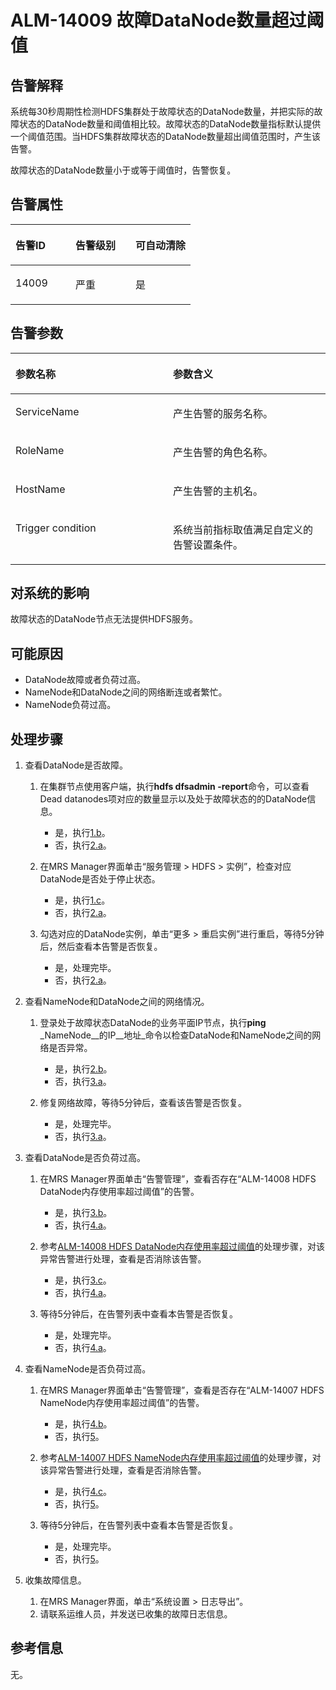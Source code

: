 # ALM-14009 故障DataNode数量超过阈值<a name="ZH-CN_TOPIC_0093195054"></a>

## 告警解释<a name="zh-cn_topic_0035998728_section4477025"></a>

系统每30秒周期性检测HDFS集群处于故障状态的DataNode数量，并把实际的故障状态的DataNode数量和阈值相比较。故障状态的DataNode数量指标默认提供一个阈值范围。当HDFS集群故障状态的DataNode数量超出阈值范围时，产生该告警。

故障状态的DataNode数量小于或等于阈值时，告警恢复。

## 告警属性<a name="zh-cn_topic_0035998728_section40293226"></a>

<a name="zh-cn_topic_0035998728_table18759701"></a>
<table><thead align="left"><tr id="zh-cn_topic_0035998728_row48616240"><th class="cellrowborder" valign="top" width="33.33333333333333%" id="mcps1.1.4.1.1"><p id="zh-cn_topic_0035998728_p45601378"><a name="zh-cn_topic_0035998728_p45601378"></a><a name="zh-cn_topic_0035998728_p45601378"></a>告警ID</p>
</th>
<th class="cellrowborder" valign="top" width="33.33333333333333%" id="mcps1.1.4.1.2"><p id="zh-cn_topic_0035998728_p2724161"><a name="zh-cn_topic_0035998728_p2724161"></a><a name="zh-cn_topic_0035998728_p2724161"></a>告警级别</p>
</th>
<th class="cellrowborder" valign="top" width="33.33333333333333%" id="mcps1.1.4.1.3"><p id="zh-cn_topic_0035998728_p19330484"><a name="zh-cn_topic_0035998728_p19330484"></a><a name="zh-cn_topic_0035998728_p19330484"></a>可自动清除</p>
</th>
</tr>
</thead>
<tbody><tr id="zh-cn_topic_0035998728_row22265380"><td class="cellrowborder" valign="top" width="33.33333333333333%" headers="mcps1.1.4.1.1 "><p id="zh-cn_topic_0035998728_p58665336"><a name="zh-cn_topic_0035998728_p58665336"></a><a name="zh-cn_topic_0035998728_p58665336"></a>14009</p>
</td>
<td class="cellrowborder" valign="top" width="33.33333333333333%" headers="mcps1.1.4.1.2 "><p id="zh-cn_topic_0035998728_p54271769"><a name="zh-cn_topic_0035998728_p54271769"></a><a name="zh-cn_topic_0035998728_p54271769"></a>严重</p>
</td>
<td class="cellrowborder" valign="top" width="33.33333333333333%" headers="mcps1.1.4.1.3 "><p id="zh-cn_topic_0035998728_p33937134"><a name="zh-cn_topic_0035998728_p33937134"></a><a name="zh-cn_topic_0035998728_p33937134"></a>是</p>
</td>
</tr>
</tbody>
</table>

## 告警参数<a name="zh-cn_topic_0035998728_section27094719"></a>

<a name="zh-cn_topic_0035998728_table64553311"></a>
<table><thead align="left"><tr id="zh-cn_topic_0035998728_row25037822"><th class="cellrowborder" valign="top" width="50%" id="mcps1.1.3.1.1"><p id="zh-cn_topic_0035998728_p14797678"><a name="zh-cn_topic_0035998728_p14797678"></a><a name="zh-cn_topic_0035998728_p14797678"></a>参数名称</p>
</th>
<th class="cellrowborder" valign="top" width="50%" id="mcps1.1.3.1.2"><p id="zh-cn_topic_0035998728_p57761279"><a name="zh-cn_topic_0035998728_p57761279"></a><a name="zh-cn_topic_0035998728_p57761279"></a>参数含义</p>
</th>
</tr>
</thead>
<tbody><tr id="zh-cn_topic_0035998728_row48152024"><td class="cellrowborder" valign="top" width="50%" headers="mcps1.1.3.1.1 "><p id="zh-cn_topic_0035998728_p7999906"><a name="zh-cn_topic_0035998728_p7999906"></a><a name="zh-cn_topic_0035998728_p7999906"></a>ServiceName</p>
</td>
<td class="cellrowborder" valign="top" width="50%" headers="mcps1.1.3.1.2 "><p id="zh-cn_topic_0035998728_p44012677"><a name="zh-cn_topic_0035998728_p44012677"></a><a name="zh-cn_topic_0035998728_p44012677"></a>产生告警的服务名称。</p>
</td>
</tr>
<tr id="zh-cn_topic_0035998728_row60569775"><td class="cellrowborder" valign="top" width="50%" headers="mcps1.1.3.1.1 "><p id="zh-cn_topic_0035998728_p7204713"><a name="zh-cn_topic_0035998728_p7204713"></a><a name="zh-cn_topic_0035998728_p7204713"></a>RoleName</p>
</td>
<td class="cellrowborder" valign="top" width="50%" headers="mcps1.1.3.1.2 "><p id="zh-cn_topic_0035998728_p46710863"><a name="zh-cn_topic_0035998728_p46710863"></a><a name="zh-cn_topic_0035998728_p46710863"></a>产生告警的角色名称。</p>
</td>
</tr>
<tr id="zh-cn_topic_0035998728_row17744591"><td class="cellrowborder" valign="top" width="50%" headers="mcps1.1.3.1.1 "><p id="zh-cn_topic_0035998728_p28025763"><a name="zh-cn_topic_0035998728_p28025763"></a><a name="zh-cn_topic_0035998728_p28025763"></a>HostName</p>
</td>
<td class="cellrowborder" valign="top" width="50%" headers="mcps1.1.3.1.2 "><p id="zh-cn_topic_0035998728_p55494360"><a name="zh-cn_topic_0035998728_p55494360"></a><a name="zh-cn_topic_0035998728_p55494360"></a>产生告警的主机名。</p>
</td>
</tr>
<tr id="zh-cn_topic_0035998728_row29687198"><td class="cellrowborder" valign="top" width="50%" headers="mcps1.1.3.1.1 "><p id="zh-cn_topic_0035998728_p55852871"><a name="zh-cn_topic_0035998728_p55852871"></a><a name="zh-cn_topic_0035998728_p55852871"></a>Trigger condition</p>
</td>
<td class="cellrowborder" valign="top" width="50%" headers="mcps1.1.3.1.2 "><p id="zh-cn_topic_0035998728_p27788708"><a name="zh-cn_topic_0035998728_p27788708"></a><a name="zh-cn_topic_0035998728_p27788708"></a>系统当前指标取值满足自定义的告警设置条件。</p>
</td>
</tr>
</tbody>
</table>

## 对系统的影响<a name="zh-cn_topic_0035998728_section42525879"></a>

故障状态的DataNode节点无法提供HDFS服务。

## 可能原因<a name="zh-cn_topic_0035998728_section47188597"></a>

-   DataNode故障或者负荷过高。
-   NameNode和DataNode之间的网络断连或者繁忙。
-   NameNode负荷过高。

## 处理步骤<a name="zh-cn_topic_0035998728_section22044193"></a>

1.  查看DataNode是否故障。
    1.  在集群节点使用客户端，执行**hdfs dfsadmin -report**命令，可以查看Dead datanodes项对应的数量显示以及处于故障状态的的DataNode信息。
        -   是，执行[1.b](#zh-cn_topic_0035998728_alm14007_3_mmccppss_step4)。
        -   否，执行[2.a](#zh-cn_topic_0035998728_alm14007_3_mmccppss_step6)。

    2.  <a name="zh-cn_topic_0035998728_alm14007_3_mmccppss_step4"></a>在MRS Manager界面单击“服务管理 \> HDFS \> 实例”，检查对应DataNode是否处于停止状态。
        -   是，执行[1.c](#zh-cn_topic_0035998728_alm14007_3_mmccppss_step5)。
        -   否，执行[2.a](#zh-cn_topic_0035998728_alm14007_3_mmccppss_step6)。

    3.  <a name="zh-cn_topic_0035998728_alm14007_3_mmccppss_step5"></a>勾选对应的DataNode实例，单击“更多 \> 重启实例”进行重启，等待5分钟后，然后查看本告警是否恢复。
        -   是，处理完毕。
        -   否，执行[2.a](#zh-cn_topic_0035998728_alm14007_3_mmccppss_step6)。


2.  查看NameNode和DataNode之间的网络情况。
    1.  <a name="zh-cn_topic_0035998728_alm14007_3_mmccppss_step6"></a>登录处于故障状态DataNode的业务平面IP节点，执行**ping** _NameNode__的IP__地址_命令以检查DataNode和NameNode之间的网络是否异常。
        -   是，执行[2.b](#zh-cn_topic_0035998728_alm14007_3_mmccppss_step7)。
        -   否，执行[3.a](#zh-cn_topic_0035998728_alm14007_3_mmccppss_step8)。

    2.  <a name="zh-cn_topic_0035998728_alm14007_3_mmccppss_step7"></a>修复网络故障，等待5分钟后，查看该告警是否恢复。
        -   是，处理完毕。
        -   否，执行[3.a](#zh-cn_topic_0035998728_alm14007_3_mmccppss_step8)。


3.  查看DataNode是否负荷过高。
    1.  <a name="zh-cn_topic_0035998728_alm14007_3_mmccppss_step8"></a>在MRS Manager界面单击“告警管理”，查看否存在“ALM-14008 HDFS DataNode内存使用率超过阈值”的告警。
        -   是，执行[3.b](#zh-cn_topic_0035998728_alm14007_3_mmccppss_step13)。
        -   否，执行[4.a](#zh-cn_topic_0035998728_step9)。

    2.  <a name="zh-cn_topic_0035998728_alm14007_3_mmccppss_step13"></a>参考[ALM-14008 HDFS DataNode内存使用率超过阈值](ALM-14008-HDFS-DataNode内存使用率超过阈值.md#ZH-CN_TOPIC_0093195053)的处理步骤，对该异常告警进行处理，查看是否消除该告警。
        -   是，执行[3.c](#zh-cn_topic_0035998728_ss10)。
        -   否，执行[4.a](#zh-cn_topic_0035998728_step9)。

    3.  <a name="zh-cn_topic_0035998728_ss10"></a>等待5分钟后，在告警列表中查看本告警是否恢复。
        -   是，处理完毕。
        -   否，执行[4.a](#zh-cn_topic_0035998728_step9)。


4.  查看NameNode是否负荷过高。
    1.  <a name="zh-cn_topic_0035998728_step9"></a>在MRS Manager界面单击“告警管理”，查看是否存在“ALM-14007 HDFS NameNode内存使用率超过阈值”的告警。
        -   是，执行[4.b](#zh-cn_topic_0035998728_alm14007_3_mmccppss_step14)。
        -   否，执行[5](#zh-cn_topic_0035998728_li183032841605)。

    2.  <a name="zh-cn_topic_0035998728_alm14007_3_mmccppss_step14"></a>参考[ALM-14007 HDFS NameNode内存使用率超过阈值](ALM-14007-HDFS-NameNode内存使用率超过阈值.md#ZH-CN_TOPIC_0093195052)的处理步骤，对该异常告警进行处理，查看是否消除告警。
        -   是，执行[4.c](#zh-cn_topic_0035998728_ss13)。
        -   否，执行[5](#zh-cn_topic_0035998728_li183032841605)。

    3.  <a name="zh-cn_topic_0035998728_ss13"></a>等待5分钟后，在告警列表中查看本告警是否恢复。
        -   是，处理完毕。
        -   否，执行[5](#zh-cn_topic_0035998728_li183032841605)。


5.  <a name="zh-cn_topic_0035998728_li183032841605"></a>收集故障信息。
    1.  在MRS Manager界面，单击“系统设置 \> 日志导出”。
    2.  请联系运维人员，并发送已收集的故障日志信息。


## 参考信息<a name="zh-cn_topic_0035998728_section64180012"></a>

无。

